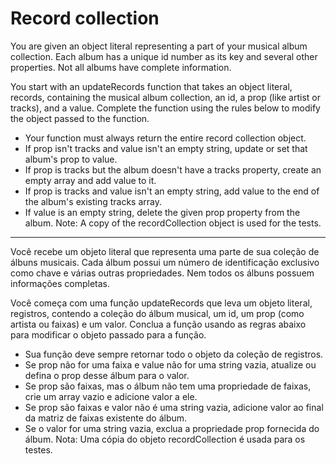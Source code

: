 # Record collection

You are given an object literal representing a part of your musical album collection. Each album has a unique id number as its key and several other properties. Not all albums have complete information.

You start with an updateRecords function that takes an object literal, records, containing the musical album collection, an id, a prop (like artist or tracks), and a value. Complete the function using the rules below to modify the object passed to the function.

- Your function must always return the entire record collection object.
- If prop isn't tracks and value isn't an empty string, update or set that album's prop to value.
- If prop is tracks but the album doesn't have a tracks property, create an empty array and add value to it.
- If prop is tracks and value isn't an empty string, add value to the end of the album's existing tracks array.
- If value is an empty string, delete the given prop property from the album.
Note: A copy of the recordCollection object is used for the tests.

---

Você recebe um objeto literal que representa uma parte de sua coleção de álbuns musicais. Cada álbum possui um número de identificação exclusivo como chave e várias outras propriedades. Nem todos os álbuns possuem informações completas.

Você começa com uma função updateRecords que leva um objeto literal, registros, contendo a coleção do álbum musical, um id, um prop (como artista ou faixas) e um valor. Conclua a função usando as regras abaixo para modificar o objeto passado para a função.

- Sua função deve sempre retornar todo o objeto da coleção de registros.
- Se prop não for uma faixa e value não for uma string vazia, atualize ou defina o prop desse álbum para o valor.
- Se prop são faixas, mas o álbum não tem uma propriedade de faixas, crie um array vazio e adicione valor a ele.
- Se prop são faixas e valor não é uma string vazia, adicione valor ao final da matriz de faixas existente do álbum.
- Se o valor for uma string vazia, exclua a propriedade prop fornecida do álbum.
Nota: Uma cópia do objeto recordCollection é usada para os testes.
